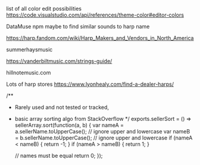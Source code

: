 list of all color edit possibilities https://code.visualstudio.com/api/references/theme-color#editor-colors

DataMuse npm maybe to find similar sounds to harp name

https://harp.fandom.com/wiki/Harp_Makers_and_Vendors_in_North_America

summerhaysmusic

https://vanderbiltmusic.com/strings-guide/

hillnotemusic.com

Lots of harp stores   https://www.lyonhealy.com/find-a-dealer-harps/

/**
 * Rarely used and not tested or tracked, 
 * basic array sorting algo from StackOverflow
 */
exports.sellerSort = () => sellerArray.sort(function(a, b) {
    var nameA = a.sellerName.toUpperCase(); // ignore upper and lowercase
    var nameB = b.sellerName.toUpperCase(); // ignore upper and lowercase
    if (nameA < nameB) {
        return -1;
    }
    if (nameA > nameB) {
       return 1;
    }
  
    // names must be equal
    return 0;
});
